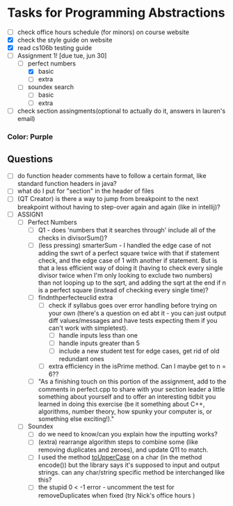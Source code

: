 # Tasks for Programming Abstractions

- [ ] check office hours schedule (for minors) on course website
- [x] check the style guide on website
- [x] read cs106b testing guide
- [ ] Assignment 1! [due tue, jun 30]
	- [ ] perfect numbers
		- [x] basic
		- [ ] extra
	- [ ] soundex search
		- [ ] basic
		- [ ] extra
- [ ] check section assingments(optional to actually do it, answers in lauren's email)
 
### Color: Purple


## Questions
- [ ] do function header comments have to follow a certain format, like standard function headers in java?
- [ ] what do I put for "section" in the header of files
- [ ] (QT Creator) is there a way to jump from breakpoint to the next breakpoint without having to step-over again and again (like in intellij)?
- [ ] ASSIGN1
	- [ ] Perfect Numbers
		- [ ] Q1 - does 'numbers that it searches through' include all of the checks in divisorSum()?
		- [ ] (less pressing) smarterSum - I handled the edge case of not adding the swrt of a perfect square twice with that if statement check, and the edge case of 1 with another if statement. But is that a less efficient way of doing it (having to check every single divisor twice when I'm only looking to exclude two numbers) than not looping up to the sqrt, and adding the sqrt at the end if n is a perfect square (instead of checking every single time)?
		- [ ] findnthperfecteuclid extra
			- [ ] check if syllabus goes over error handling before trying on your own (there's a question on ed abt it - you can just output diff values/messages and have tests expecting them if you can't work with simpletest). 
				- [ ] handle inputs less than one
				- [ ] handle inputs greater than 5
				- [ ] include a new student test for edge cases, get rid of old redundant ones
			- [ ] extra efficiency in the isPrime method. Can I maybe get to n = 6??
		- [ ] "As a finishing touch on this portion of the assignment, add to the comments in perfect.cpp to share with your section leader a little something about yourself and to offer an interesting tidbit you learned in doing this exercise (be it something about C++, algorithms, number theory, how spunky your computer is, or something else exciting!)." 
	- [ ] Soundex
		- [ ] do we need to know/can you explain how the inputting works?
		- [ ] (extra) rearrange algorithm steps to combine some (like removing duplicates and zeroes), and update Q11 to match. 
		- [ ] I used the method [toUpperCase](https://web.stanford.edu/dept/cs_edu/cppdoc/strlib.html#Function:toUpperCase) on a char (in the method encode()) but the library says it's supposed to input and output strings. can any char/string specific method be interchanged like this? 
		- [ ] the stupid 0 < -1 error - uncomment the test for removeDuplicates when fixed (try Nick's office hours )